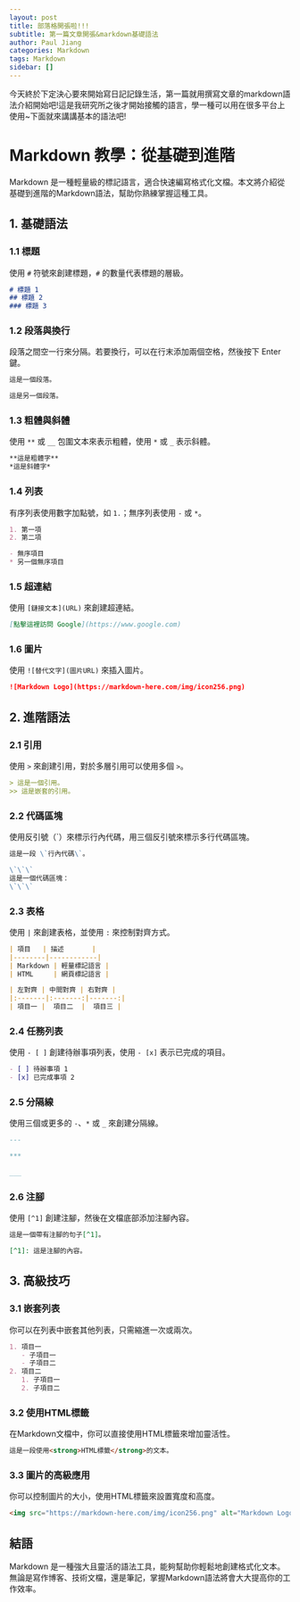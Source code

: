 ```yaml
---
layout: post
title: 部落格開張啦!!!
subtitle: 第一篇文章開張&markdown基礎語法
author: Paul Jiang
categories: Markdown
tags: Markdown
sidebar: []
---
```

今天終於下定決心要來開始寫日記記錄生活，第一篇就用撰寫文章的markdown語法介紹開始吧!這是我研究所之後才開始接觸的語言，學一種可以用在很多平台上使用~下面就來講講基本的語法吧!

# Markdown 教學：從基礎到進階

Markdown 是一種輕量級的標記語言，適合快速編寫格式化文檔。本文將介紹從基礎到進階的Markdown語法，幫助你熟練掌握這種工具。

## 1. 基礎語法

### 1.1 標題
使用 `#` 符號來創建標題，`#` 的數量代表標題的層級。

```markdown
# 標題 1
## 標題 2
### 標題 3
```

### 1.2 段落與換行
段落之間空一行來分隔。若要換行，可以在行末添加兩個空格，然後按下 Enter 鍵。

```markdown
這是一個段落。

這是另一個段落。
```

### 1.3 粗體與斜體
使用 `**` 或 `__` 包圍文本來表示粗體，使用 `*` 或 `_` 表示斜體。

```markdown
**這是粗體字**
*這是斜體字*
```

### 1.4 列表
有序列表使用數字加點號，如 `1.`；無序列表使用 `-` 或 `*`。

```markdown
1. 第一項
2. 第二項

- 無序項目
* 另一個無序項目
```

### 1.5 超連結
使用 `[鏈接文本](URL)` 來創建超連結。

```markdown
[點擊這裡訪問 Google](https://www.google.com)
```

### 1.6 圖片
使用 `![替代文字](圖片URL)` 來插入圖片。

```markdown
![Markdown Logo](https://markdown-here.com/img/icon256.png)
```

## 2. 進階語法

### 2.1 引用
使用 `>` 來創建引用，對於多層引用可以使用多個 `>`。

```markdown
> 這是一個引用。
>> 這是嵌套的引用。
```

### 2.2 代碼區塊
使用反引號（\`）來標示行內代碼，用三個反引號來標示多行代碼區塊。

```markdown
這是一段 \`行內代碼\`。

\`\`\`
這是一個代碼區塊：
\`\`\`
```

### 2.3 表格
使用 `|` 來創建表格，並使用 `:` 來控制對齊方式。

```markdown
| 項目   | 描述       |
|--------|------------|
| Markdown | 輕量標記語言 |
| HTML     | 網頁標記語言 |

| 左對齊 | 中間對齊 | 右對齊 |
|:-------|:-------:|-------:|
| 項目一 |  項目二  |  項目三 |
```

### 2.4 任務列表
使用 `- [ ]` 創建待辦事項列表，使用 `- [x]` 表示已完成的項目。

```markdown
- [ ] 待辦事項 1
- [x] 已完成事項 2
```

### 2.5 分隔線
使用三個或更多的 `-`、`*` 或 `_` 來創建分隔線。

```markdown
---

***

___
```

### 2.6 注腳
使用 `[^1]` 創建注腳，然後在文檔底部添加注腳內容。

```markdown
這是一個帶有注腳的句子[^1]。

[^1]: 這是注腳的內容。
```

## 3. 高級技巧

### 3.1 嵌套列表
你可以在列表中嵌套其他列表，只需縮進一次或兩次。

```markdown
1. 項目一
   - 子項目一
   - 子項目二
2. 項目二
   1. 子項目一
   2. 子項目二
```

### 3.2 使用HTML標籤
在Markdown文檔中，你可以直接使用HTML標籤來增加靈活性。

```markdown
這是一段使用<strong>HTML標籤</strong>的文本。
```

### 3.3 圖片的高級應用
你可以控制圖片的大小，使用HTML標籤來設置寬度和高度。

```markdown
<img src="https://markdown-here.com/img/icon256.png" alt="Markdown Logo" width="100" height="100">
```

## 結語

Markdown 是一種強大且靈活的語法工具，能夠幫助你輕鬆地創建格式化文本。無論是寫作博客、技術文檔，還是筆記，掌握Markdown語法將會大大提高你的工作效率。
